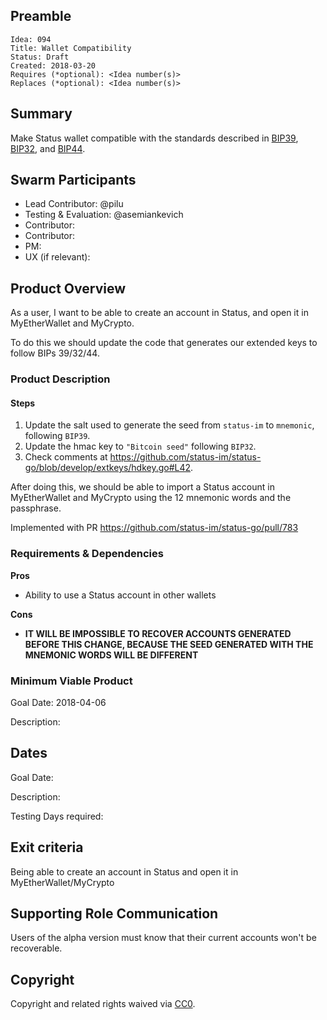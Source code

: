 ## Preamble

    Idea: 094
    Title: Wallet Compatibility
    Status: Draft
    Created: 2018-03-20
    Requires (*optional): <Idea number(s)>
    Replaces (*optional): <Idea number(s)>


## Summary
Make Status wallet compatible with the standards described in [BIP39](https://github.com/bitcoin/bips/blob/master/bip-0039.mediawiki), [BIP32](https://github.com/bitcoin/bips/blob/master/bip-0032.mediawiki), and [BIP44](https://github.com/bitcoin/bips/blob/master/bip-0044.mediawiki).

## Swarm Participants

- Lead Contributor: @pilu
- Testing & Evaluation: @asemiankevich
- Contributor: <!-- @username -->
- Contributor: <!-- @username -->
- PM: <!--- @username -->
- UX (if relevant): <!-- @username -->
<!-- - Contributor: @username -->

## Product Overview
As a user, I want to be able to create an account in Status, and open it in MyEtherWallet and MyCrypto.

To do this we should update the code that generates our extended keys to follow BIPs 39/32/44.

### Product Description

#### Steps

1. Update the salt used to generate the seed  from `status-im` to `mnemonic`, following `BIP39`.
2. Update the hmac key to `"Bitcoin seed"` following `BIP32`.
3. Check comments at https://github.com/status-im/status-go/blob/develop/extkeys/hdkey.go#L42.

After doing this, we should be able to import a Status account in MyEtherWallet and MyCrypto using the 12 mnemonic words and the passphrase.

Implemented with PR https://github.com/status-im/status-go/pull/783


### Requirements & Dependencies

**Pros**

* Ability to use a Status account in other wallets

**Cons**

* **IT WILL BE IMPOSSIBLE TO RECOVER ACCOUNTS GENERATED BEFORE THIS CHANGE, BECAUSE THE SEED GENERATED WITH THE MNEMONIC WORDS WILL BE DIFFERENT**


### Minimum Viable Product
Goal Date: 2018-04-06

Description: <!-- Description of Deliverables-->

## Dates
Goal Date: <!-- Date for evaluation in ISO 8601 (yyyy-mm-dd) format -->

Description: <!-- Description of Deliverables-->

Testing Days required: <!-- Days required at the end of development for testing -->

## Exit criteria

Being able to create an account in Status and open it in MyEtherWallet/MyCrypto

## Supporting Role Communication

Users of the alpha version must know that their current accounts won't be recoverable.

## Copyright
Copyright and related rights waived via [CC0](https://creativecommons.org/publicdomain/zero/1.0/).

